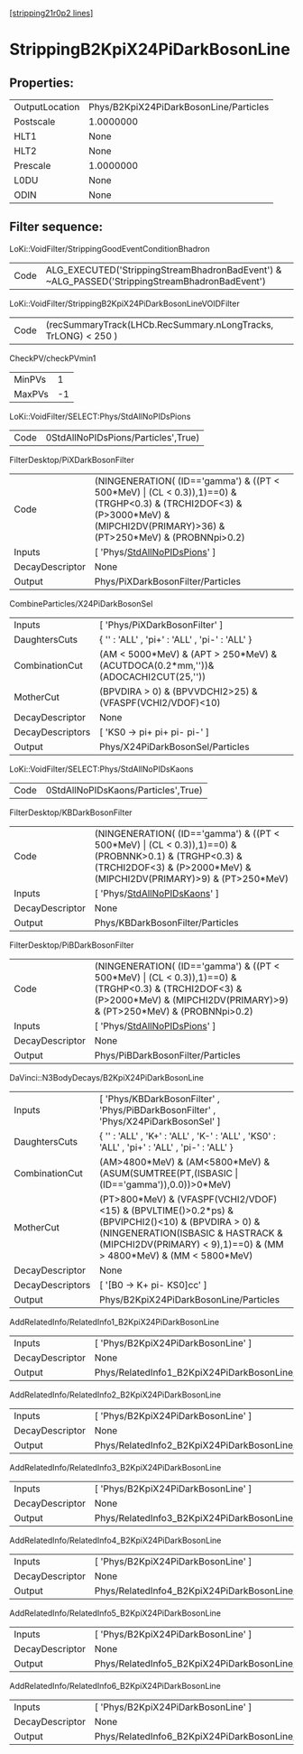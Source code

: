 [[stripping21r0p2 lines]](./stripping21r0p2-index)

# StrippingB2KpiX24PiDarkBosonLine

## Properties:

|                |                                        |
|----------------|----------------------------------------|
| OutputLocation | Phys/B2KpiX24PiDarkBosonLine/Particles |
| Postscale      | 1.0000000                              |
| HLT1           | None                                   |
| HLT2           | None                                   |
| Prescale       | 1.0000000                              |
| L0DU           | None                                   |
| ODIN           | None                                   |

## Filter sequence:

LoKi::VoidFilter/StrippingGoodEventConditionBhadron

|      |                                                                                                |
|------|------------------------------------------------------------------------------------------------|
| Code | ALG_EXECUTED('StrippingStreamBhadronBadEvent') & ~ALG_PASSED('StrippingStreamBhadronBadEvent') |

LoKi::VoidFilter/StrippingB2KpiX24PiDarkBosonLineVOIDFilter

|      |                                                                |
|------|----------------------------------------------------------------|
| Code | (recSummaryTrack(LHCb.RecSummary.nLongTracks, TrLONG) \< 250 ) |

CheckPV/checkPVmin1

|        |     |
|--------|-----|
| MinPVs | 1   |
| MaxPVs | -1  |

LoKi::VoidFilter/SELECT:Phys/StdAllNoPIDsPions

|      |                                     |
|------|-------------------------------------|
| Code | 0StdAllNoPIDsPions/Particles',True) |

FilterDesktop/PiXDarkBosonFilter

|                 |                                                                                                                                                                                         |
|-----------------|-----------------------------------------------------------------------------------------------------------------------------------------------------------------------------------------|
| Code            | (NINGENERATION( (ID=='gamma') & ((PT \< 500\*MeV) \| (CL \< 0.3)),1)==0) & (TRGHP\<0.3) & (TRCHI2DOF\<3) & (P\>3000\*MeV) & (MIPCHI2DV(PRIMARY)\>36) & (PT\>250\*MeV) & (PROBNNpi\>0.2) |
| Inputs          | [ 'Phys/[StdAllNoPIDsPions](./stripping21r0p2-commonparticles-stdallnopidspions)' ]                                                                                                   |
| DecayDescriptor | None                                                                                                                                                                                    |
| Output          | Phys/PiXDarkBosonFilter/Particles                                                                                                                                                       |

CombineParticles/X24PiDarkBosonSel

|                  |                                                                                       |
|------------------|---------------------------------------------------------------------------------------|
| Inputs           | [ 'Phys/PiXDarkBosonFilter' ]                                                       |
| DaughtersCuts    | { '' : 'ALL' , 'pi+' : 'ALL' , 'pi-' : 'ALL' }                                        |
| CombinationCut   | (AM \< 5000\*MeV) & (APT \> 250\*MeV) & (ACUTDOCA(0.2\*mm,''))& (ADOCACHI2CUT(25,'')) |
| MotherCut        | (BPVDIRA \> 0) & (BPVVDCHI2\>25) & (VFASPF(VCHI2/VDOF)\<10)                           |
| DecayDescriptor  | None                                                                                  |
| DecayDescriptors | [ 'KS0 -\> pi+ pi+ pi- pi-' ]                                                       |
| Output           | Phys/X24PiDarkBosonSel/Particles                                                      |

LoKi::VoidFilter/SELECT:Phys/StdAllNoPIDsKaons

|      |                                     |
|------|-------------------------------------|
| Code | 0StdAllNoPIDsKaons/Particles',True) |

FilterDesktop/KBDarkBosonFilter

|                 |                                                                                                                                                                                       |
|-----------------|---------------------------------------------------------------------------------------------------------------------------------------------------------------------------------------|
| Code            | (NINGENERATION( (ID=='gamma') & ((PT \< 500\*MeV) \| (CL \< 0.3)),1)==0) & (PROBNNK\>0.1) & (TRGHP\<0.3) & (TRCHI2DOF\<3) & (P\>2000\*MeV) & (MIPCHI2DV(PRIMARY)\>9) & (PT\>250\*MeV) |
| Inputs          | [ 'Phys/[StdAllNoPIDsKaons](./stripping21r0p2-commonparticles-stdallnopidskaons)' ]                                                                                                 |
| DecayDescriptor | None                                                                                                                                                                                  |
| Output          | Phys/KBDarkBosonFilter/Particles                                                                                                                                                      |

FilterDesktop/PiBDarkBosonFilter

|                 |                                                                                                                                                                                        |
|-----------------|----------------------------------------------------------------------------------------------------------------------------------------------------------------------------------------|
| Code            | (NINGENERATION( (ID=='gamma') & ((PT \< 500\*MeV) \| (CL \< 0.3)),1)==0) & (TRGHP\<0.3) & (TRCHI2DOF\<3) & (P\>2000\*MeV) & (MIPCHI2DV(PRIMARY)\>9) & (PT\>250\*MeV) & (PROBNNpi\>0.2) |
| Inputs          | [ 'Phys/[StdAllNoPIDsPions](./stripping21r0p2-commonparticles-stdallnopidspions)' ]                                                                                                  |
| DecayDescriptor | None                                                                                                                                                                                   |
| Output          | Phys/PiBDarkBosonFilter/Particles                                                                                                                                                      |

DaVinci::N3BodyDecays/B2KpiX24PiDarkBosonLine

|                  |                                                                                                                                                                                                                       |
|------------------|-----------------------------------------------------------------------------------------------------------------------------------------------------------------------------------------------------------------------|
| Inputs           | [ 'Phys/KBDarkBosonFilter' , 'Phys/PiBDarkBosonFilter' , 'Phys/X24PiDarkBosonSel' ]                                                                                                                                 |
| DaughtersCuts    | { '' : 'ALL' , 'K+' : 'ALL' , 'K-' : 'ALL' , 'KS0' : 'ALL' , 'pi+' : 'ALL' , 'pi-' : 'ALL' }                                                                                                                          |
| CombinationCut   | (AM\>4800\*MeV) & (AM\<5800\*MeV) & (ASUM(SUMTREE(PT,(ISBASIC \| (ID=='gamma')),0.0))\>0\*MeV)                                                                                                                        |
| MotherCut        | (PT\>800\*MeV) & (VFASPF(VCHI2/VDOF)\<15) & (BPVLTIME()\>0.2\*ps) & (BPVIPCHI2()\<10) & (BPVDIRA \> 0) & (NINGENERATION(ISBASIC & HASTRACK & (MIPCHI2DV(PRIMARY) \< 9),1)==0) & (MM \> 4800\*MeV) & (MM \< 5800\*MeV) |
| DecayDescriptor  | None                                                                                                                                                                                                                  |
| DecayDescriptors | [ '[B0 -\> K+ pi- KS0]cc' ]                                                                                                                                                                                       |
| Output           | Phys/B2KpiX24PiDarkBosonLine/Particles                                                                                                                                                                                |

AddRelatedInfo/RelatedInfo1_B2KpiX24PiDarkBosonLine

|                 |                                                     |
|-----------------|-----------------------------------------------------|
| Inputs          | [ 'Phys/B2KpiX24PiDarkBosonLine' ]                |
| DecayDescriptor | None                                                |
| Output          | Phys/RelatedInfo1_B2KpiX24PiDarkBosonLine/Particles |

AddRelatedInfo/RelatedInfo2_B2KpiX24PiDarkBosonLine

|                 |                                                     |
|-----------------|-----------------------------------------------------|
| Inputs          | [ 'Phys/B2KpiX24PiDarkBosonLine' ]                |
| DecayDescriptor | None                                                |
| Output          | Phys/RelatedInfo2_B2KpiX24PiDarkBosonLine/Particles |

AddRelatedInfo/RelatedInfo3_B2KpiX24PiDarkBosonLine

|                 |                                                     |
|-----------------|-----------------------------------------------------|
| Inputs          | [ 'Phys/B2KpiX24PiDarkBosonLine' ]                |
| DecayDescriptor | None                                                |
| Output          | Phys/RelatedInfo3_B2KpiX24PiDarkBosonLine/Particles |

AddRelatedInfo/RelatedInfo4_B2KpiX24PiDarkBosonLine

|                 |                                                     |
|-----------------|-----------------------------------------------------|
| Inputs          | [ 'Phys/B2KpiX24PiDarkBosonLine' ]                |
| DecayDescriptor | None                                                |
| Output          | Phys/RelatedInfo4_B2KpiX24PiDarkBosonLine/Particles |

AddRelatedInfo/RelatedInfo5_B2KpiX24PiDarkBosonLine

|                 |                                                     |
|-----------------|-----------------------------------------------------|
| Inputs          | [ 'Phys/B2KpiX24PiDarkBosonLine' ]                |
| DecayDescriptor | None                                                |
| Output          | Phys/RelatedInfo5_B2KpiX24PiDarkBosonLine/Particles |

AddRelatedInfo/RelatedInfo6_B2KpiX24PiDarkBosonLine

|                 |                                                     |
|-----------------|-----------------------------------------------------|
| Inputs          | [ 'Phys/B2KpiX24PiDarkBosonLine' ]                |
| DecayDescriptor | None                                                |
| Output          | Phys/RelatedInfo6_B2KpiX24PiDarkBosonLine/Particles |
